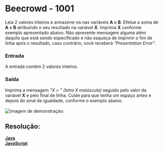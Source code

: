 <h1>Beecrowd - 1001</h1>

Leia 2 valores inteiros e armazene-os nas variáveis **A** e **B**. Efetue a soma de **A** e **B** atribuindo o seu resultado na variável **X**. Imprima **X** conforme exemplo apresentado abaixo. Não apresente mensagem alguma além daquilo que está sendo especificado e não esqueça de imprimir o fim de linha após o resultado, caso contrário, você receberá *"Presentation Error"*.
<br>

<h3>Entrada</h3>
A entrada contém 2 valores inteiros.

<h3>Saída</h3>

Imprima a mensagem *"X = " (letra X maiúscula)* seguido pelo valor da variável **X** e pelo final de linha. Cuide para que tenha um espaço antes e depois do sinal de igualdade, conforme o exemplo abaixo.
<br>
<br>
![imagem de demonstração:](https://github.com/Dendzy/beecrowd-resolution/assets/112651184/97bb4cb6-0e08-4726-bbc2-f7e444e85c2f)
<br>

<h2>Resolução:</h2>

[**Java**](https://github.com/Dendzy/beecrowd-resolution/blob/main/Iniciante/Java/beecrowd_1001.java)
<br>
[**JavaScript**](https://github.com/Dendzy/beecrowd-resolution/blob/main/Iniciante/JavaScript/beecrowd_1001.js)
